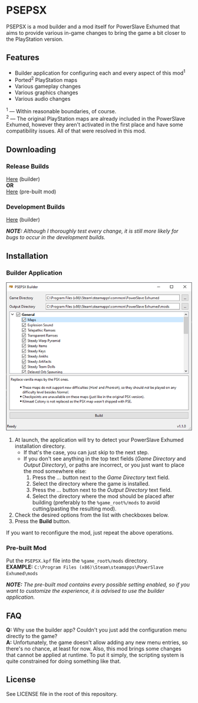 # PSEPSX
PSEPSX is a mod builder and a mod itself for PowerSlave Exhumed that aims to provide various in-game changes to bring the game a bit closer to the PlayStation version.  



## Features
* Builder application for configuring each and every aspect of this mod<sup>1</sup>
* Ported<sup>2</sup> PlayStation maps
* Various gameplay changes
* Various graphics changes
* Various audio changes

<sup>1</sup> — Within reasonable boundaries, of course.  
<sup>2</sup> — The original PlayStation maps are already included in the PowerSlave Exhumed, however they aren't activated in the first place and have some compatibility issues. All of that were resolved in this mod.



## Downloading

### Release Builds
[Here](https://github.com/Iniquitatis/PSEPSX/releases/download/v1.1.0/PSEPSX_v1.1.0.zip) (builder)  
**OR**  
[Here](https://github.com/Iniquitatis/PSEPSX/releases/download/v1.1.0/PSEPSX.kpf) (pre-built mod)

### Development Builds
[Here](https://github.com/Iniquitatis/PSEPSX/releases/download/latest/PSEPSX.zip) (builder)

***NOTE:** Although I thoroughly test every change, it is still more likely for bugs to occur in the development builds.*



## Installation

### Builder Application
<img src="Screenshots/Builder.png?raw=true">

1. At launch, the application will try to detect your PowerSlave Exhumed installation directory.
    * If that's the case, you can just skip to the next step.
    * If you don't see anything in the top text fields (_Game Directory_ and _Output Directory_), or paths are incorrect, or you just want to place the mod somewhere else:
        1. Press the *...* button next to the _Game Directory_ text field.
        2. Select the directory where the game is installed.
        3. Press the *...* button next to the _Output Directory_ text field.
        4. Select the directory where the mod should be placed after building (preferably to the `%game_root%/mods` to avoid cutting/pasting the resulting mod).
2. Check the desired options from the list with checkboxes below.
3. Press the **Build** button.

If you want to reconfigure the mod, just repeat the above operations.

### Pre-built Mod
Put the `PSEPSX.kpf` file into the `%game_root%/mods` directory.  
**EXAMPLE:** `C:\Program Files (x86)\Steam\steamapps\PowerSlave Exhumed\mods`

***NOTE:** The pre-built mod contains every possible setting enabled, so if you want to customize the experience, it is advised to use the builder application.*



## FAQ
**Q:** Why use the builder app? Couldn't you just add the configuration menu directly to the game?  
**A:** Unfortunately, the game doesn't allow adding any new menu entries, so there's no chance, at least for now. Also, this mod brings some changes that cannot be applied at runtime. To put it simply, the scripting system is quite constrained for doing something like that.



## License
See LICENSE file in the root of this repository.
